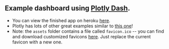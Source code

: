 ## Example dashboard using [Plotly Dash](https://plot.ly/dash).

* You can view the finished app on heroku [here](https://scatterplot-dc-housing.herokuapp.com/).
* Plotly has lots of other great examples similar to [this one](https://plot.ly/python/line-and-scatter/#scatter-and-line-plot-with-goscatter)!
* Note: the `assets` folder contains a file called `favicon.ico` -- you can find and download customized favicons [here](https://www.favicon.cc/). Just replace the current favicon with a new one.
